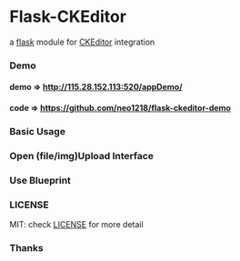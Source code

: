 Flask-CKEditor
===
a [flask](https://github.com/mitsuhiko/flask) module for [CKEditor](http://ckeditor.com) integration

### Demo
#### demo => http://115.28.152.113:520/appDemo/
#### code => https://github.com/neo1218/flask-ckeditor-demo

### Basic Usage

### Open (file/img)Upload Interface

### Use Blueprint

### LICENSE
MIT: check [LICENSE]() for more detail

### Thanks
